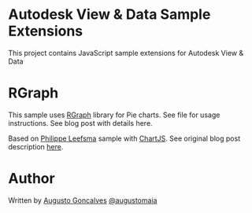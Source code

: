 # Autodesk View & Data Sample Extensions

This project contains JavaScript sample extensions for Autodesk View & Data

# RGraph

This sample uses [RGraph](http://www.rgraph.net/) library for Pie charts. See file for usage instructions. See blog post with details here.

Based on [Philippe Leefsma](https://gist.github.com/leefsmp/7a51dbe0f5e76c6a6c3c) sample with [ChartJS](http://www.chartjs.org/). See original blog post description [here](http://adndevblog.typepad.com/cloud_and_mobile/2015/07/integrating-a-charting-library-with-view-data-api.html).
    
# Author

Written by [Augusto Goncalves](https://github.com/augustogoncalves) [@augustomaia](https://twitter.com/augustomaia)
